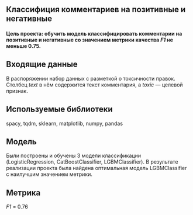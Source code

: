## Классифиция комментариев на позитивные и негативные

#### Цель проекта: обучить модель классифицировать комментарии на позитивные и негативные со значением метрики качества *F1* не меньше 0.75. 

## Входящие данные
В распоряжении набор данных с разметкой о токсичности правок. Cтолбец *text* в нём содержится текст комментария, а *toxic* — целевой признак.

## Используемые библиотеки
spacy, tqdm, sklearn, matplotlib, numpy, pandas

## Модель
Были построены и обучены 3 модели классификации (LogisticRegression, CatBoostClassifier, LGBMClassifier).
В результате реализации проекта была найдена оптимальная модель LGBMClassifier с наилучшим значением метрики.

## Метрика
*F1* = 0.76
